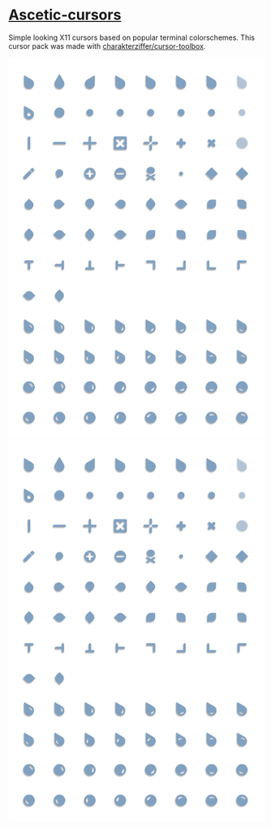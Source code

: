 # [Ascetic-cursors](https://github.com/Myagko/Ascetic-cursors/tree/main/cursors)
Simple looking X11 cursors based on popular terminal colorschemes.
This cursor pack was made with [charakterziffer/cursor-toolbox](https://github.com/charakterziffer/cursor-toolbox).

![preview](https://github.com/Myagko/Ascetic-cursors/blob/main/svgs/Nord-blue.svg) ![preview](https://github.com/Myagko/Ascetic-cursors/blob/main/svgs/Nord-blue.svg)
